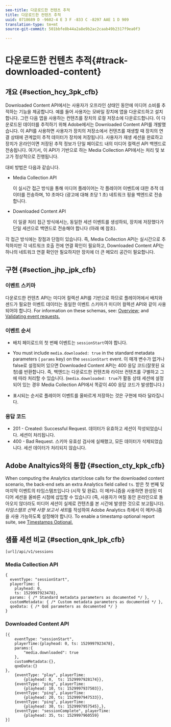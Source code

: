 ```yaml
---
seo-title: 다운로드한 컨텐츠 추적
title: 다운로드한 컨텐츠 추적
uuid: 0718689 D -9602-4 E 3 F -833 C -8297 AAE 1 D 909
translation-type: tm+mt
source-git-commit: 501bbfe8b44a2a8e9b2ac2caab49b2317f9ea0f3

---
```



# 다운로드한 컨텐츠 추적{#track-downloaded-content}

## 개요 {#section_hcy_3pk_cfb}

Downloaded Content API에서는 사용자가 오프라인 상태인 동안에 미디어 소비를 추적하는 기능을 제공합니다. 예를 들어 사용자는 모바일 장치에 앱을 다운로드하고 설치합니다. 그런 다음 앱을 사용하는 컨텐츠를 장치의 로컬 저장소에 다운로드합니다. 이 다운로드된 데이터를 추적하기 위해 Adobe에서는 Downloaded Content API를 개발했습니다. 이 API를 사용하면 사용자가 장치의 저장소에서 컨텐츠를 재생할 때 장치의 연결 상태에 관계없이 추적 데이터가 장치에 저장됩니다. 사용자가 재생 세션을 완료하고 장치가 온라인이면 저장된 추적 정보가 단일 페이로드 내의 미디어 컬렉션 API 백엔드로 전송됩니다. 여기서, 이 API가 기반으로 하는 Media Collection API에서는 처리 및 보고가 정상적으로 진행됩니다.

대비 방법은 다음과 같습니다.

* Media Collection API

   이 실시간 접근 방식을 통해 미디어 플레이어는 각 플레이어 이벤트에 대한 추적 데이터를 전송하며, 10 초마다 (광고에 대해 초당 1 초) 네트워크 핑을 백엔드로 전송합니다.

* Downloaded Content API

   이 일괄 처리 접근 방식에서는, 동일한 세션 이벤트를 생성하되, 장치에 저장했다가 단일 세션으로 백엔드로 전송해야 합니다 (아래 예 참조).

각 접근 방식에는 장점과 단점이 있습니다. 즉, Media Collection API는 실시간으로 추적하지만 각 네트워크 호출 전에 연결 확인이 필요하고, Downloaded Content API는 하나의 네트워크 연결 확인만 필요하지만 장치에 더 큰 메모리 공간이 필요합니다.

## 구현 {#section_jhp_jpk_cfb}

### 이벤트 스키마

다운로드한 컨텐츠 API는 미디어 컬렉션 API를 기반으로 하므로 플레이어에서 배치와 센드가 필요한 이벤트 데이터는 동일한 이벤트 스키마가 미디어 컬렉션 API와 같이 사용되어야 합니다. For information on these schemas, see: [Overview;](../media-collection-api/mc-api-overview.md) and [Validating event requests.](../media-collection-api/mc-api-impl/mc-api-validate-reqs.md)

### 이벤트 순서

* 배치 페이로드의 첫 번째 이벤트는 `sessionStart`여야 합니다.
* You must include `media.downloaded: true` in the standard metadata parameters ( `params` key) on the `sessionStart` event. 이 매개 변수가 없거나 false로 설정되어 있으면 Downloaded Content API는 400 응답 코드(잘못된 요청)를 반환합니다. 즉, 백엔드는 다운로드한 컨텐츠와 라이브 컨텐츠를 구별하고 그에 따라 처리할 수 있습니다. (`media.downloaded: true`가 활동 상태 세션에 설정되어 있는 경우 Media Collection API에서 똑같이 400 응답 코드가 발생합니다.)

* 표시되는 순서로 플레이어 이벤트를 올바르게 저장하는 것은 구현에 따라 달라집니다.

### 응답 코드

* 201 - Created: Successful Request. 데이터가 유효하고 세션이 작성되었습니다. 세션이 처리됩니다.
* 400 - Bad Request. 스키마 유효성 검사에 실패했고, 모든 데이터가 삭제되었습니다. 세션 데이터가 처리되지 않습니다.

## Adobe Analtyics와의 통합 {#section_cty_kpk_cfb}

When computing the Analytics start/close calls for the downloaded content scenario, the back-end sets an extra Analytics field called `ts`. 받은 첫 번째 및 마지막 이벤트의 타임스탬프입니다 (시작 및 완료). 이 메커니즘을 사용하면 완성된 미디어 세션을 올바른 시점에 삽입할 수 있습니다 (즉, 사용자가 며칠 동안 온라인으로 돌아오지 않더라도 미디어 세션이 실제로 컨텐츠를 본 시간에 발생한 것으로 보고됩니다). *타임스탬프 선택 사항 보고서 세트*&#x200B;를 작성하여 Adobe Analytics 측에서 이 메커니즘을 사용 가능하도록 설정해야 합니다. To enable a timestamp optional report suite, see [Timestamps Optional.](https://marketing.adobe.com/resources/help/en_US/reference/timestamp-optional.html)

## 샘플 세션 비교 {#section_qnk_lpk_cfb}

```
[url]/api/v1/sessions
```

### Media Collection API

```
{ 
  eventType: "sessionStart", 
  playerTime: { 
    playhead: 0,  
    ts: 1529997923478},  
  params: { /* Standard metadata parameters as documented */ },  
  customMetadata: { /* Custom metadata parameters as documented */ },  
  qoeData: { /* QoE parameters as documented */ } 
}
```

### Downloaded Content API

```
[{ 
    eventType: "sessionStart", 
    playerTime:{playhead: 0, ts: 1529997923478},  
    params:{
        "media.downloaded": true
    }, 
    customMetadata:{},  
    qoeData:{} 
}, 
    {eventType: "play", playerTime:
        {playhead: 0,  ts: 1529997928174}}, 
    {eventType: "ping", playerTime:
        {playhead: 10, ts: 1529997937503}}, 
    {eventType: "ping", playerTime:
        {playhead: 20, ts: 1529997947533}}, 
    {eventType: "ping", playerTime:
        {playhead: 30, ts: 1529997957545},}, 
    {eventType: "sessionComplete", playerTime:
        {playhead: 35, ts: 1529997960559} 
}]
```

